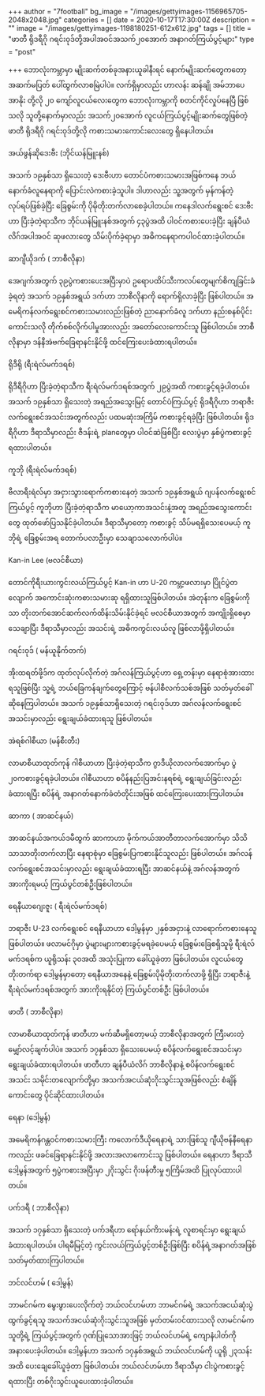 +++
author = "7football"
bg_image = "/images/gettyimages-1156965705-2048x2048.jpg"
categories = []
date = 2020-10-17T17:30:00Z
description = ""
image = "/images/gettyimages-1198180251-612x612.jpg"
tags = []
title = "ဖာတီ ရိုဒရီဂို ဂရင်းဝုဒ်တို့အပါအဝင်အသက်၂၀အောက် အနာဂတ်ကြယ်ပွင့်များ"
type = "post"

+++
ဘောလုံးကမ္ဘာမှာ မျိုးဆက်တစ်ခုအနားယူခါနီးရင် နောက်မျိုးဆက်တွေကတော့ အဆက်မပြတ် ပေါ်ထွက်လာစမြဲပါပဲ။ လက်ရှိမှာလည်း ဟာလန်း ဆန်ချို အမ်ဘာပေ အာနိုး တို့လို ၂၀ ကျော်လူငယ်လေးတွေက ဘောလုံးကမ္ဘာကို စတင်ကိုင်လှုပ်နေပြီ ဖြစ်သလို သူတို့နောက်မှာလည်း အသက်၂၀အောက် လူငယ်ကြယ်ပွင့်မျိုးဆက်တွေဖြစ်တဲ့ ဖာတီ ရိုဒရီဂို ဂရင်းဝုဒ်တို့လို ကစားသမားကောင်းလေးတွေ ရှိနေပါတယ်။

အယ်ဖွန်ဆိုဒေးဗီး (ဘိုင်ယန်မြူးနစ်)

အသက် ၁၉နှစ်သာ ရှိသေးတဲ့ ဒေးဗီးဟာ တောင်ပံကစားသမားအဖြစ်ကနေ ဘယ်နောက်ခံလူနေရာကို ပြောင်းလဲကစားခဲ့သူပါ။ ဒါဟာလည်း သူ့အတွက် မှန်ကန်တဲ့ လုပ်ရပ်ဖြစ်ခဲ့ပြီး ခြေစွမ်းကို ပိုမိုတိုးတက်လာစေခဲ့ပါတယ်။ ကနေဒါလက်ရွေးစင် ဒေးဗီးဟာ ပြီးခဲ့တဲ့ရာသီက ဘိုင်ယန်မြူးနစ်အတွက် ၄၃ပွဲအထိ ပါဝင်ကစားပေးခဲ့ပြီး ချန်ပီယံလိဂ်အပါအဝင် ဆုဖလားတွေ သိမ်းပိုက်ခဲ့ရာမှာ အဓိကနေရာကပါဝင်ထားခဲ့ပါတယ်။

ဆာဂျီယိုဒက် ( ဘာစီလိုနာ)

အေဂျက်အတွက် ၃၉ပွဲကစားပေးအပြီးမှာပဲ ဥရောပထိပ်သီးကလပ်တွေမျက်စိကျခြင်းခံခဲ့ရတဲ့ အသက် ၁၉နှစ်အရွယ် ဒက်ဟာ ဘာစီလိုနာကို ရောက်ရှိလာခဲ့ပြီး ဖြစ်ပါတယ်။ အမေရိကန်လက်ရွေးစင်ကစားသမားလည်းဖြစ်တဲ့ ညာနောက်ခံလူ ဒက်ဟာ နည်းစနစ်ပိုင်းကောင်းသလို တိုက်စစ်လိုက်ပါမှုအားလည်း အတော်လေးကောင်းသူ ဖြစ်ပါတယ်။ ဘာစီလိုနာမှာ ဒန်နီအဲဗက်ခြေရာနင်းနိုင်ဖို့ ထင်ကြေးပေးခံထားရပါတယ်။

ရိုဒီရို (ရီးရဲလ်မက်ဒရစ်)

ရိုဒီရီဂိုဟာ ပြီးခဲ့တဲ့ရာသီက ရီးရဲလ်မက်ဒရစ်အတွက် ၂၉ပွဲအထိ ကစားခွင့်ရခဲ့ပါတယ်။ အသက် ၁၉နှစ်သာ ရှိသေးတဲ့ အရည်အသွေးမြင့် တောင်ပံကြယ်ပွင့် ရိုဒရီဂိုဟာ ဘရာဇီးလက်ရွေးစင်အသင်းအတွက်လည်း ပထမဆုံးအကြိမ် ကစားခွင့်ရခဲ့ပြီး ဖြစ်ပါတယ်။ ရိုဒရီဂိုဟာ ဒီရာသီမှာလည်း ဇီဒန်းရဲ့ planတွေမှာ ပါဝင်ဆဲဖြစ်ပြီး လေးပွဲမှာ နှစ်ပွဲကစားခွင့်ရထားပါတယ်။

ကူဘို (ရီးရဲလ်မက်ဒရစ်)

ဗီလာရီးရဲလ်မှာ အငှားသွားရောက်ကစားနေတဲ့ အသက် ၁၉နှစ်အရွယ် ဂျပန်လက်ရွေးစင်ကြယ်ပွင့် ကူဘိုဟာ ပြီးခဲ့တဲ့ရာသီက မာယော့ကာအသင်းနဲ့အတူ အရည်အသွေးကောင်းတွေ ထုတ်ဖော်ပြသနိုင်ခဲ့ပါတယ်။ ဒီရာသီမှာတော့ ကစားခွင့် သိပ်မရရှိသေးပေမယ့် ကူဘိုရဲ့ ခြေစွမ်းအရ တောက်ပလာဦးမှာ သေချာသလောက်ပါပဲ။

Kan-in Lee (ဗလင်စီယာ)

တောင်ကိုရီးယားကွင်းလယ်ကြယ်ပွင့် Kan-in ဟာ U-20 ကမ္ဘာ့ဖလားမှာ ပြိုင်ပွဲတလျောက် အကောင်းဆုံးကစားသမားဆု ရရှိထားသူဖြစ်ပါတယ်။ အဲတုန်းက ခြေစွမ်းကိုသာ တိုးတက်အောင်ဆက်လက်ထိန်းသိမ်းနိုင်ခဲ့ရင် ဗလင်စီယာအတွက် အကျိုးရှိစေမှာသေချာပြီး ဒီရာသီမှာလည်း အသင်းရဲ့ အဓိကကွင်းလယ်လူ ဖြစ်လာဖို့ရှိပါတယ်။

ဂရင်းဝုဒ် ( မန်ယူနိုက်တက်)

အိုးထရတ်ဖို့ဒ်က ထုတ်လုပ်လိုက်တဲ့ အဂ်လန်ကြယ်ပွင့်ဟာ ရှေ့တန်းမှာ နေရာစုံအားထားရသူဖြစ်ပြီး သူ့ရဲ့ ဘယ်ခြေကန်ချက်တွေကြောင့် ဗန်ပါစီလက်သစ်အဖြစ် သတ်မှတ်ခေါ်ဆိုနေကြပါတယ်။ အသက် ၁၉နှစ်သာရှိသေးတဲ့ ဂရင်းဝုဒ်ဟာ အဂ်လန်လက်​ရွေးစင်အသင်းမှာလည်း ရွေးချယ်ခံထားရသူ ဖြစ်ပါတယ်။

အဲရစ်ဂါစီယာ (မန်စီးတီး)

လာမာစီယာထုတ်ကုန် ဂါစီယာဟာ ပြီးခဲ့တဲ့ရာသီက ဂွာဒီယိုလာလက်အောက်မှာ ပွဲ ၂၀ကစားခွင့်ရခဲ့ပါတယ်။ ဂါစီယာဟာ စပိန်နည်းပြအင်းနရစ်ရဲ့ ရွေးချယ်ခြင်းလည်း ခံထားရပြီး စပိန်ရဲ့ အနာဂတ်နောက်ခံတံတိုင်းအဖြစ် ထင်ကြေးပေးထားကြပါတယ်။

ဆာကာ ( အာဆင်နယ်)

အာဆင်နယ်အကယ်ဒမီထွက် ဆာကာဟာ မိုက်ကယ်အာတီတာလက်အောက်မှာ သိသိသာသာတိုးတက်လာပြီး နေရာစုံမှာ ခြေစွမ်းပြကစားနိုင်သူလည်း ဖြစ်ပါတယ်။ အဂ်လန်လက်ရွေးစင်အသင်းမှာလည်း ရွေးချယ်ခံထားရပြီး အာဆင်နယ်နဲ့ အဂ်လန်အတွက် အားကိုးရမယ့် ကြယ်ပွင််တစ်ဦးဖြစ်ပါတယ်။

ရေနီယာဂျေးဇူး ( ရီးရဲလ်မက်ဒရစ်)

ဘရာဇီး U-23 လက်ရွေးစင် ရေနီယာဟာ ဒေါ့မွန်မှာ ၂နှစ်အငှားနဲ့ လာရောက်ကစားနေသူ ဖြစ်ပါတယ်။ ဖလာမင်ဂိုမှာ ပွဲများများကစားခွင့်မရခဲ့ပေမယ့် ခြေစွမ်းခြေစရှိသူမို့ ရီးရဲလ်မက်ဒရစ်က ယူရိုသန်း ၃၀အထိ အသုံးပြုကာ ခေါ်ယူခဲ့တာ ဖြစ်ပါတယ်။ လူငယ်တွေ တိုးတက်ရာ ဒေါ့မွန်မှာတော့ ရေနီယာအနေနဲ့ ခြေစွမ်းပိုမိုတိုးတက်လာဖို့ ရှိပြီး ဘရာဇီးနဲ့ ရီးရဲလ်မက်ဒရစ်အတွက် အားကိုးရနိုင်တဲ့ ကြယ်ပွင််တစ်ဦး ဖြစ်ပါတယ်။

ဖာတီ ( ဘာစီလိုနာ)

လာမာစီယာထုတ်ကုန် ဖာတီဟာ မက်ဆီမရှိတော့မယ့် ဘာစီလိုနာအတွက် ကြီးမားတဲ့ မျှော်လင့်ချက်ပါပဲ။ အသက် ၁၇နှစ်သာ ရှိသေးပေမယ့် စပိန်လက်ရွေးစင်အသင်းမှာ ရွေးချယ်ခံထားရပါတယ်။ ဖာတီဟာ ချန်ပီယံလိဂ် ဘာစီလိုနာနဲ့ စပိန်လက်ရွေးစင်အသင်း သမိုင်းတလျောက်တို့မှာ အသက်အငယ်ဆုံးဂိုးသွင်းသူအဖြစ်လည်း စံချိန်ကောင်းတွေ ပိုင်ဆိုင်ထားပါတယ်။

ရေနာ (ဒေါ့မွန်)

အမေရိကန်ဂန္တဝင်ကစားသမားကြီး ကလောက်ဒီယိုရေနာရဲ့ သားဖြစ်သူ ဂျီယိုဗန်နီရေနာကလည်း ဖခင်ခြေရာနင်းနိုင်ဖို့ အလားအလာကောင်းသူ ဖြစ်ပါတယ်။ ရေနာဟာ ဒီရာသီဒေါ့မွန်အတွက် ၅ပွဲကစားအပြီးမှာ ၂ဂိုးသွင်း ဂိုးဖန်တီးမှု ၅ကြိမ်အထိ ပြုလုပ်ထားပါတယ်။

ပက်ဒရီ ( ဘာစီလိုနာ)

အသက် ၁၇နှစ်သာ ရှိသေးတဲ့ ပက်ဒရီဟာ ရော်နယ်ကိားမန်းရဲ့ လူစာရင်းမှာ ရွေးချယ်ခံထားရပါတယ်။ ပါရမီမြင့်တဲ့ ကွင်းလယ်ကြယ်ပွင့်တစ်ဦးဖြစ်ပြီး စပိန်ရဲ့အနာဂတ်အဖြစ် သတ်မှတ်ထားကြပါတယ်။

ဘင်လင်ဟမ် ( ဒေါ့မွန်)

ဘာမင်ဂမ်က မွေးဖွားပေးလိုက်တဲ့ ဘယ်လင်ဟမ်ဟာ ဘာမင်ဂမ်ရဲ့ အသက်အငယ်ဆုံးပွဲထွက်ခွင့်ရသူ အသက်အငယ်ဆုံးဂိုးသွင်းသူအဖြစ် မှတ်တမ်းဝင်ထားသလို လာမင်ဂမ်က သူတို့ရဲ့ ကြယ်ပွင့်အတွက် ဂုဏ်ပြုသောအားဖြင့် ဘယ်လင်ဟမ်ရဲ့ ကျောနံပါတ်ကို အနားပေးခဲ့ပါတယ်။ ဒေါ့မွန်ဟာ အသက် ၁၇နှစ်အရွယ် ဘယ်လင်ဟမ်ကို ယူရို ၂၃သန်းအထိ ပေးချေခေါ်ယူခဲ့တာ ဖြစ်ပါတယ်။ ဘယ်လင်ဟမ်ဟာ ဒီရာသီမှာ ငါးပွဲကစားခွင့်ရထားပြီး တစ်ဂိုးသွင်းယူပေးထားခဲ့ပါတယ်။